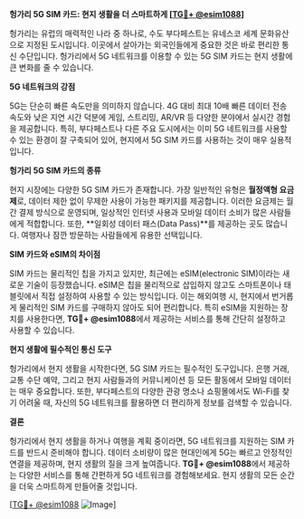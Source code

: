 **헝가리 5G SIM 카드: 현지 생활을 더 스마트하게 [[TG💪+ @esim1088](https://t.me/s/esim1088)]**

헝가리는 유럽의 매력적인 나라 중 하나로, 수도 부다페스트는 유네스코 세계 문화유산으로 지정된 도시입니다. 이곳에서 살아가는 외국인들에게 중요한 것은 바로 편리한 통신 수단입니다. 헝가리에서 5G 네트워크를 이용할 수 있는 5G SIM 카드는 현지 생활에 큰 변화를 줄 수 있습니다.

**5G 네트워크의 강점**

5G는 단순히 빠른 속도만을 의미하지 않습니다. 4G 대비 최대 10배 빠른 데이터 전송 속도와 낮은 지연 시간 덕분에 게임, 스트리밍, AR/VR 등 다양한 분야에서 실시간 경험을 제공합니다. 특히, 부다페스트나 다른 주요 도시에서는 이미 5G 네트워크를 사용할 수 있는 환경이 잘 구축되어 있어, 현지에서 5G SIM 카드를 사용하는 것이 매우 실용적입니다.

**헝가리 5G SIM 카드의 종류**

현지 시장에는 다양한 5G SIM 카드가 존재합니다. 가장 일반적인 유형은 **월정액형 요금제**로, 데이터 제한 없이 무제한 사용이 가능한 패키지를 제공합니다. 이러한 요금제는 월간 결제 방식으로 운영되며, 일상적인 인터넷 사용과 모바일 데이터 소비가 많은 사람들에게 적합합니다. 또한, **일회성 데이터 패스(Data Pass)**를 제공하는 곳도 많습니다. 여행자나 잠깐 방문하는 사람들에게 유용한 선택입니다.

**SIM 카드와 eSIM의 차이점**

SIM 카드는 물리적인 칩을 가지고 있지만, 최근에는 eSIM(electronic SIM)이라는 새로운 기술이 등장했습니다. eSIM은 칩을 물리적으로 삽입하지 않고도 스마트폰이나 태블릿에서 직접 설정하여 사용할 수 있는 방식입니다. 이는 해외여행 시, 현지에서 번거롭게 물리적인 SIM 카드를 구매하지 않아도 되어 편리합니다. 특히 eSIM을 지원하는 장치를 사용한다면, **TG💪+ @esim1088**에서 제공하는 서비스를 통해 간단히 설정하고 사용할 수 있습니다.

**현지 생활에 필수적인 통신 도구**

헝가리에서 현지 생활을 시작한다면, 5G SIM 카드는 필수적인 도구입니다. 은행 거래, 교통 수단 예약, 그리고 현지 사람들과의 커뮤니케이션 등 모든 활동에서 모바일 데이터는 매우 중요합니다. 또한, 부다페스트의 다양한 관광 명소나 쇼핑몰에서도 Wi-Fi를 찾기 어려울 때, 자신의 5G 네트워크를 활용하면 더 편리하게 정보를 검색할 수 있습니다.

**결론**

헝가리에서 현지 생활을 하거나 여행을 계획 중이라면, 5G 네트워크를 지원하는 SIM 카드를 반드시 준비해야 합니다. 데이터 소비량이 많은 현대인에게 5G는 빠르고 안정적인 연결을 제공하며, 현지 생활의 질을 크게 높여줍니다. **TG💪+ @esim1088**에서 제공하는 다양한 서비스를 통해 간편하게 5G 네트워크를 경험해보세요. 현지 생활의 모든 순간을 더욱 스마트하게 만들어줄 것입니다.

[[TG💪+ @esim1088](https://t.me/s/esim1088) ![Image](https://i.postimg.cc/Y0z9fWf4/image.png)]